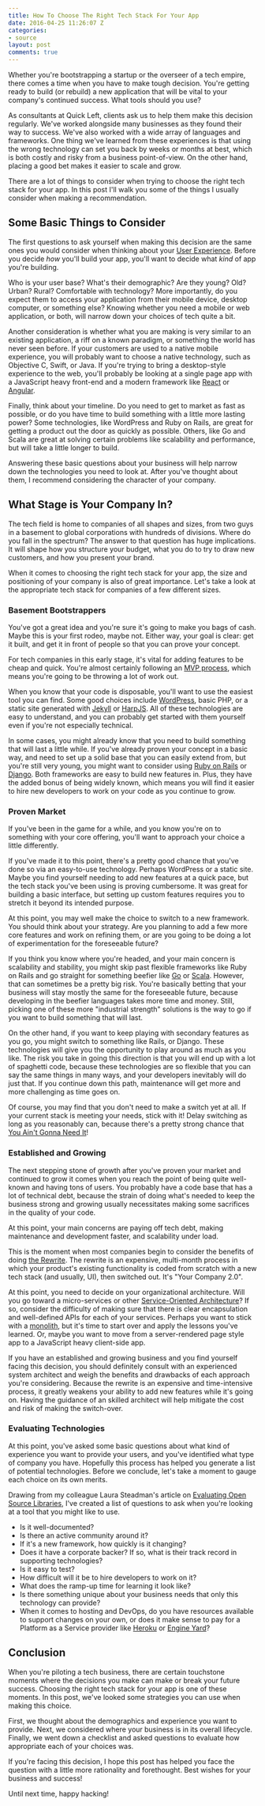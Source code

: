 ```yaml
---
title: How To Choose The Right Tech Stack For Your App
date: 2016-04-25 11:26:07 Z
categories:
- source
layout: post
comments: true
---
```


Whether you're bootstrapping a startup or the overseer of a tech empire, there comes a time when you have to make tough decision. You're getting ready to build (or rebuild) a new application that will be vital to your company's continued success. What tools should you use?

As consultants at Quick Left, clients ask us to help them make this decision regularly. We've worked alongside many businesses as they found their way to success. We've also worked with a wide array of languages and frameworks. One thing we've learned from these experiences is that using the wrong technology can set you back by weeks or months at best, which is both costly and risky from a business point-of-view. On the other hand, placing a good bet makes it easier to scale and grow.

There are a lot of things to consider when trying to choose the right tech stack for your app. In this post I'll walk you some of the things I usually consider when making a recommendation.

## Some Basic Things to Consider

The first questions to ask yourself when making this decision are the same ones you would consider when thinking about your [User Experience](https://quickleft.com/blog/ux-is-not-just-ui/). Before you decide _how_ you'll build your app, you'll want to decide what _kind_ of app you're building.

Who is your user base? What's their demographic? Are they young? Old? Urban? Rural? Comfortable with technology? More importantly, do you expect them to access your application from their mobile device, desktop computer, or something else? Knowing whether you need a mobile or web application, or both, will narrow down your choices of tech quite a bit.

Another consideration is whether what you are making is very similar to an existing application, a riff on a known paradigm, or something the world has never seen before. If your customers are used to a native mobile experience, you will probably want to choose a native technology, such as Objective C, Swift, or Java. If you're trying to bring a desktop-style experience to the web, you'll probably be looking at a single page app with a JavaScript heavy front-end and a modern framework like [React](https://facebook.github.io/react/) or [Angular](https://angularjs.org/).

Finally, think about your timeline. Do you need to get to market as fast as possible, or do you have time to build something with a little more lasting power? Some technologies, like WordPress and Ruby on Rails, are great for getting a product out the door as quickly as possible. Others, like Go and Scala are great at solving certain problems like scalability and performance, but will take a little longer to build.

Answering these basic questions about your business will help narrow down the technologies you need to look at. After you've thought about them, I recommend considering the character of your company.

## What Stage is Your Company In?

The tech field is home to companies of all shapes and sizes, from two guys in a basement to global corporations with hundreds of divisions. Where do you fall in the spectrum? The answer to that question has huge implications. It will shape how you structure your budget, what you do to try to draw new customers, and how you present your brand.

When it comes to choosing the right tech stack for your app, the size and positioning of your company is also of great importance. Let's take a look at the appropriate tech stack for companies of a few different sizes.

### Basement Bootstrappers

You've got a great idea and you're sure it's going to make you bags of cash. Maybe this is your first rodeo, maybe not. Either way, your goal is clear: get it built, and get it in front of people so that you can prove your concept.

For tech companies in this early stage, it's vital for adding features to be cheap and quick. You're almost certainly following an [MVP process](https://blog.engineyard.com/2015/actually-mvp), which means you're going to be throwing a lot of work out.

When you know that your code is disposable, you'll want to use the easiest tool you can find. Some good choices include [WordPress](https://wordpress.org/), basic PHP, or a static site generated with [Jekyll](https://jekyllrb.com/) or [HarpJS](http://harpjs.com/). All of these technologies are easy to understand, and you can probably get started with them yourself even if you're not especially technical.

In some cases, you might already know that you need to build something that will last a little while. If you've already proven your concept in a basic way, and need to set up a solid base that you can easily extend from, but you're still very young, you might want to consider using [Ruby on Rails](http://rubyonrails.org/) or [Django](https://www.djangoproject.com/). Both frameworks are easy to build new features in. Plus, they have the added bonus of being widely known, which means you will find it easier to hire new developers to work on your code as you continue to grow.

### Proven Market

If you've been in the game for a while, and you know you're on to something with your core offering, you'll want to approach your choice a little differently.

If you've made it to this point, there's a pretty good chance that you've done so via an easy-to-use technology. Perhaps WordPress or a static site. Maybe you find yourself needing to add new features at a quick pace, but the tech stack you've been using is proving cumbersome. It was great for building a basic interface, but setting up custom features requires you to stretch it beyond its intended purpose.

At this point, you may well make the choice to switch to a new framework. You should think about your strategy. Are you planning to add a few more core features and work on refining them, or are you going to be doing a lot of experimentation for the foreseeable future?

If you think you know where you're headed, and your main concern is scalability and stability, you might skip past flexible frameworks like Ruby on Rails and go straight for something beefier like [Go](https://golang.org/) or [Scala](http://www.scala-lang.org/). However, that can sometimes be a pretty big risk. You're basically betting that your business will stay mostly the same for the foreseeable future, because developing in the beefier languages takes more time and money. Still, picking one of these more "industrial strength" solutions is the way to go if you want to build something that will last.

On the other hand, if you want to keep playing with secondary features as you go, you might switch to something like Rails, or Django. These technologies will give you the opportunity to play around as much as you like. The risk you take in going this direction is that you will end up with a lot of spaghetti code, because these technologies are so flexible that you can say the same things in many ways, and your developers inevitably will do just that. If you continue down this path, maintenance will get more and more challenging as time goes on.

Of course, you may find that you don't need to make a switch yet at all. If your current stack is meeting your needs, stick with it! Delay switching as long as you reasonably can, because there's a pretty strong chance that [You Ain't Gonna Need It](http://martinfowler.com/bliki/Yagni.html)!

### Established and Growing

The next stepping stone of growth after you've proven your market and continued to grow it comes when you reach the point of being quite well-known and having tons of users. You probably have a code base that has a lot of technical debt, because the strain of doing what's needed to keep the business strong and growing usually necessitates making some sacrifices in the quality of your code.

At this point, your main concerns are paying off tech debt, making maintenance and development faster, and scalability under load.

This is the moment when most companies begin to consider the benefits of doing [the Rewrite](http://programmers.stackexchange.com/questions/6268/when-is-a-big-rewrite-the-answer). The rewrite is an expensive, multi-month process in which your product's existing functionality is coded from scratch with a new tech stack (and usually, UI), then switched out. It's "Your Company 2.0".

At this point, you need to decide on your organizational architecture. Will you go toward a micro-services or other [Service-Oriented Architecture](http://fluxusfrequency.github.io/blog/2014/02/14/service-oriented-architecture/)? If so, consider the difficulty of making sure that there is clear encapsulation and well-defined APIs for each of your services. Perhaps you want to stick with a [monolith](https://m.signalvnoise.com/the-majestic-monolith-29166d022228#.deg42umkz), but it's time to start over and apply the lessons you've learned. Or, maybe you want to move from a server-rendered page style app to a JavaScript heavy client-side app.

If you have an established and growing business and you find yourself facing this decision, you should definitely consult with an experienced system architect and weigh the benefits and drawbacks of each approach you're considering. Because the rewrite is an expensive and time-intensive process, it greatly weakens your ability to add new features while it's going on. Having the guidance of an skilled architect will help mitigate the cost and risk of making the switch-over.

### Evaluating Technologies

At this point, you've asked some basic questions about what kind of experience you want to provide your users, and you've identified what type of company you have. Hopefully this process has helped you generate a list of potential technologies. Before we conclude, let's take a moment to gauge each choice on its own merits.

Drawing from my colleague Laura Steadman's article on [Evaluating Open Source Libraries](https://quickleft.com/blog/evaluating-open-source-libraries-five-questions-to-ask/), I've created a list of questions to ask when you're looking at a tool that you might like to use.

- Is it well-documented?
- Is there an active community around it?
- If it's a new framework, how quickly is it changing?
- Does it have a corporate backer? If so, what is their track record in supporting technologies?
- Is it easy to test?
- How difficult will it be to hire developers to work on it?
- What does the ramp-up time for learning it look like?
- Is there something unique about your business needs that only this technology can provide?
- When it comes to hosting and DevOps, do you have resources available to support changes on your own, or does it make sense to pay for a Platform as a Service provider like [Heroku](https://www.heroku.com/) or [Engine Yard](https://engineyard.com/)?

## Conclusion

When you're piloting a tech business, there are certain touchstone moments where the decisions you make can make or break your future success. Choosing the right tech stack for your app is one of these moments. In this post, we've looked some strategies you can use when making this choice.

First, we thought about the demographics and experience you want to provide. Next, we considered where your business is in its overall lifecycle. Finally, we went down a checklist and asked questions to evaluate how appropriate each of your choices was.

If you're facing this decision, I hope this post has helped you face the question with a little more rationality and forethought. Best wishes for your business and success!

Until next time, happy hacking!
